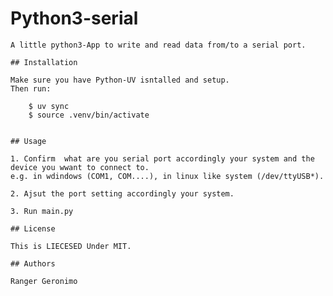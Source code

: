 # Python3-serial

	A little python3-App to write and read data from/to a serial port.

	## Installation

	Make sure you have Python-UV isntalled and setup. 
	Then run: 
	 	
		$ uv sync
		$ source .venv/bin/activate
	 	

	## Usage

	1. Confirm  what are you serial port accordingly your system and the device you wwant to connect to. 
 	e.g. in wdindows (COM1, COM....), in linux like system (/dev/ttyUSB*).
  
  	2. Ajsut the port setting accordingly your system. 
   
   	3. Run main.py

	## License

	This is LIECESED Under MIT.

	## Authors

	Ranger Geronimo
